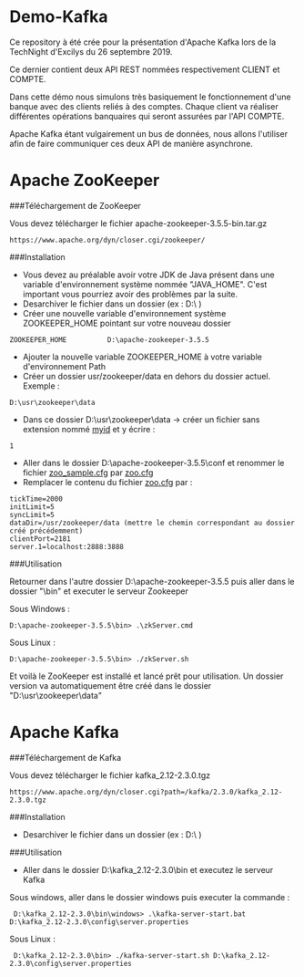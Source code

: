 # Demo-Kafka

Ce repository à été crée pour la présentation d'Apache Kafka lors de la TechNight d'Excilys du 26 septembre 2019.

Ce dernier contient deux API REST nommées respectivement CLIENT et COMPTE. 

Dans cette démo nous simulons très basiquement le fonctionnement d'une banque avec des clients reliés à des comptes. Chaque client va réaliser différentes opérations banquaires qui seront assurées par l'API COMPTE. 

Apache Kafka étant vulgairement un bus de données, nous allons l'utiliser afin de faire communiquer ces deux API de manière asynchrone. 

# Apache ZooKeeper

###Téléchargement de ZooKeeper 

Vous devez télécharger le fichier apache-zookeeper-3.5.5-bin.tar.gz

```
https://www.apache.org/dyn/closer.cgi/zookeeper/
```

###Installation

* Vous devez au préalable avoir votre JDK de Java présent dans une variable d'environnement système nommée "JAVA_HOME". C'est important vous pourriez avoir des problèmes par la suite.
* Desarchiver le fichier dans un dossier (ex : D:\ )
* Créer une nouvelle variable d'environnement système ZOOKEEPER_HOME pointant sur votre nouveau dossier


```
ZOOKEEPER_HOME          D:\apache-zookeeper-3.5.5
```
* Ajouter la nouvelle variable ZOOKEEPER_HOME à votre variable d'environnement Path
* Créer un dossier usr/zookeeper/data en dehors du dossier actuel. Exemple : 
```
D:\usr\zookeeper\data
```
* Dans ce dossier D:\usr\zookeeper\data -> créer un fichier sans extension nommé [myid]() et y écrire : 
```
1
```
* Aller dans le dossier D:\apache-zookeeper-3.5.5\conf et renommer le fichier [zoo_sample.cfg]() par [zoo.cfg]()
* Remplacer le contenu du fichier [zoo.cfg]() par : 
 ```
 tickTime=2000
 initLimit=5
 syncLimit=5
 dataDir=/usr/zookeeper/data (mettre le chemin correspondant au dossier créé précédemment)
 clientPort=2181
 server.1=localhost:2888:3888
 ```

###Utilisation

Retourner dans l'autre dossier D:\apache-zookeeper-3.5.5 puis aller dans le dossier "\bin" et executer le serveur Zookeeper

Sous Windows :
 ```
 D:\apache-zookeeper-3.5.5\bin> .\zkServer.cmd
 ```
Sous Linux :
 ```
 D:\apache-zookeeper-3.5.5\bin> ./zkServer.sh
 ```

Et voilà le ZooKeeper est installé et lancé prêt pour utilisation. Un dossier version va automatiquement être créé dans le dossier "D:\usr\zookeeper\data"

# Apache Kafka

###Téléchargement de Kafka

Vous devez télécharger le fichier kafka_2.12-2.3.0.tgz

```
https://www.apache.org/dyn/closer.cgi?path=/kafka/2.3.0/kafka_2.12-2.3.0.tgz 
```

###Installation

* Desarchiver le fichier dans un dossier (ex : D:\ )

###Utilisation

* Aller dans le dossier D:\kafka_2.12-2.3.0\bin et executez le serveur Kafka

Sous windows, aller dans le dossier windows puis executer la commande : 

```
 D:\kafka_2.12-2.3.0\bin\windows> .\kafka-server-start.bat D:\kafka_2.12-2.3.0\config\server.properties
```

Sous Linux :

```
 D:\kafka_2.12-2.3.0\bin> ./kafka-server-start.sh D:\kafka_2.12-2.3.0\config\server.properties
```
